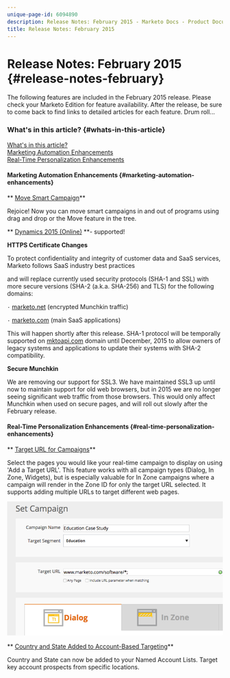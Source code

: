 ```yaml
---
unique-page-id: 6094890
description: Release Notes: February 2015 - Marketo Docs - Product Documentation
title: Release Notes: February 2015
---
```


# Release Notes: February 2015 {#release-notes-february}

The following features are included in the February 2015 release. Please check your Marketo Edition for feature availability. After the release, be sure to come back to find links to detailed articles for each feature. Drum roll...

### What's in this article? {#whats-in-this-article}

[What's in this article?](#)  
[Marketing Automation Enhancements](#marketing-automation-enhancements)  
[Real-Time Personalization Enhancements](#real-time-personalization-enhancements)

#### Marketing Automation Enhancements {#marketing-automation-enhancements}

** [Move Smart Campaign](../../product-docs/core-marketo-concepts/smart-campaigns/using-smart-campaigns/move-a-smart-campaign.md)**

Rejoice! Now you can move smart campaigns in and out of programs using drag and drop or the Move feature in the tree.

** [Dynamics 2015 (Online)](http://docs.marketo.com/display/docs/microsoft+dynamics+2013+on-premises) **- supported!

**HTTPS Certificate Changes**

To protect confidentiality and integrity of customer data and SaaS services, Marketo follows SaaS industry best practices

and will replace currently used security protocols (SHA-1 and SSL) with more secure versions (SHA-2 (a.k.a. SHA-256) and TLS) for the following domains:

`·` [marketo.net](http://marketo.net) (encrypted Munchkin traffic)

`·` [marketo.com](http://marketo.com) (main SaaS applications)

This will happen shortly after this release. SHA-1 protocol will be temporally supported on [mktoapi.com](http://mktoapi.com) domain until December, 2015 to allow owners of legacy systems and applications to update their systems with SHA-2 compatibility.

**Secure Munchkin**

We are removing our support for SSL3. We have maintained SSL3 up until now to maintain support for old web browsers, but in 2015 we are no longer seeing significant web traffic from those browsers. This would only affect Munchkin when used on secure pages, and will roll out slowly after the February release.

#### Real-Time Personalization Enhancements {#real-time-personalization-enhancements}

** [Target URL for Campaigns](../../product-docs/web-personalization/working-with-web-campaigns/adding-a-target-url-to-a-web-campaign.md)**

Select the pages you would like your real-time campaign to display on using 'Add a Target URL'. This feature works with all campaign types (Dialog, In Zone, Widgets), but is especially valuable for In Zone campaigns where a campaign will render in the Zone ID for only the target URL selected. It supports adding multiple URLs to target different web pages.

![](assets/image2015-2-19-11-3a0-3a30.png)

** [Country and State Added to Account-Based Targeting](https://docs.marketo.com/display/DOCS/View+a+Named+Account+List)**

Country and State can now be added to your Named Account Lists. Target key account prospects from specific locations.
